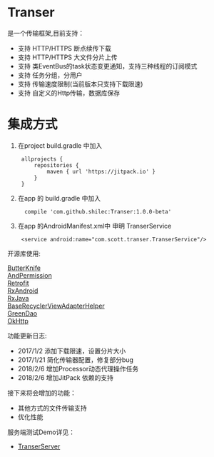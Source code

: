 # Transer
是一个传输框架,目前支持：

- 支持 HTTP/HTTPS 断点续传下载
- 支持 HTTP/HTTPS 大文件分片上传
- 支持 类EventBus的task状态变更通知，支持三种线程的订阅模式
- 支持 任务分组，分用户
- 支持 传输速度限制(当前版本只支持下载限速)
- 支持 自定义的Http传输，数据库保存

# 集成方式
1. 在project build.gradle 中加入

        allprojects {
            repositories {
                maven { url 'https://jitpack.io' }
            }
        }

2. 在app 的 build.gradle 中加入

         compile 'com.github.shilec:Transer:1.0.0-beta'

3. 在app 的AndroidManifest.xml中 申明 TranserService

        <service android:name="com.scott.transer.TranserService"/>


开源库使用:</br>

<a href="http://jakewharton.github.io/butterknife/">ButterKnife</a></br>
<a href="https://github.com/yanzhenjie/AndPermission">AndPermission</a></br>
<a href="https://github.com/square/retrofit">Retrofit</a></br>
<a href="https://github.com/ReactiveX/RxAndroid">RxAndroid</a></br>
<a href="https://github.com/ReactiveX/RxJava">RxJava</a></br>
<a href="https://github.com/CymChad/BaseRecyclerViewAdapterHelper">BaseRecyclerViewAdapterHelper</a></br>
<a href="https://github.com/greenrobot/greenDAO">GreenDao</a></br>
<a href="https://github.com/square/okhttp">OkHttp</a></br>

功能更新日志:

- 2017/1/2 添加下载限速，设置分片大小
- 2017/1/21 简化传输器配置，修复部分bug
- 2018/2/6 增加Processor动态代理操作任务
- 2018/2/6 增加JitPack 依赖的支持

接下来将会增加的功能：

- 其他方式的文件传输支持
- 优化性能

服务端测试Demo详见：

- <a href="https://github.com/shilec/TranserServer">TranserServer</a>
